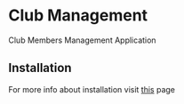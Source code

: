Club Management
===============

Club Members Management Application

Installation
---------------

For more info about installation visit [this](https://github.com/pajcho/club-management/wiki/Installation) page